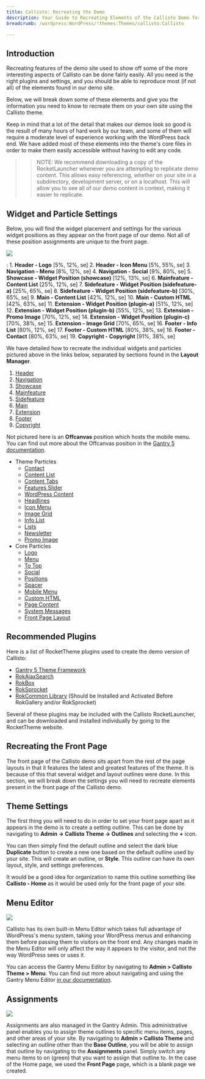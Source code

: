 ```yaml
---
title: Callisto: Recreating the Demo
description: Your Guide to Recreating Elements of the Callisto Demo for WordPress
breadcrumb: /wordpress:WordPress/!themes:Themes/callisto:Callisto

---
```


Introduction
-----

Recreating features of the demo site used to show off some of the more interesting aspects of Callisto can be done fairly easily. All you need is the right plugins and settings, and you should be able to reproduce most (if not all) of the elements found in our demo site.

Below, we will break down some of these elements and give you the information you need to know to recreate them on your own site using the Callisto theme.

Keep in mind that a lot of the detail that makes our demos look so good is the result of many hours of hard work by our team, and some of them will require a moderate level of experience working with the WordPress back end. We have added most of these elements into the theme's core files in order to make them easily accessible without having to edit any code.

>> NOTE: We recommend downloading a copy of the RocketLauncher whenever you are attempting to replicate demo content. This allows easy referencing, whether on your site in a subdirectory, development server, or on a localhost. This will allow you to see all of our demo content in context, making it easier to replicate.

Widget and Particle Settings
-----

Below, you will find the widget placement and settings for the various widget positions as they appear on the front page of our demo. Not all of these position assignments are unique to the front page.

![](assets/callisto2.jpeg)

:   1. **Header - Logo** [5%, 12%, se]
    2. **Header - Icon Menu** [5%, 55%, se]
    3. **Navigation - Menu** [8%, 12%, se]
    4. **Navigation - Social** [9%, 80%, se]
    5. **Showcase - Widget Position (showcase)** [12%, 13%, se]
    6. **Mainfeature - Content List** [25%, 12%, se]
    7. **Sidefeature - Widget Position (sidefeature-a)** [25%, 65%, se]
    8. **Sidefeature - Widget Position (sidefeature-b)** [30%, 65%, se]
    9. **Main - Content List** [42%, 12%, se]
    10. **Main - Custom HTML** [42%, 63%, se]
    11. **Extension - Widget Position (plugin-a)** [51%, 12%, se]
    12. **Extension - Widget Position (plugin-b)** [55%, 12%, se]
    13. **Extension - Promo Image** [70%, 12%, se]
    14. **Extension - Widget Position (plugin-c)** [70%, 38%, se]
    15. **Extension - Image Grid** [70%, 65%, se]
    16. **Footer - Info List** [80%, 12%, se]
    17. **Footer - Custom HTML** [80%, 38%, se]
    18. **Footer - Contact** [80%, 63%, se]
    19. **Copyright - Copyright** [91%, 38%, se]

We have detailed how to recreate the individual widgets and particles pictured above in the links below, separated by sections found in the **Layout Manager**.

1. [Header](demo_header.md)
2. [Navigation](demo_navigation.md)
3. [Showcase](demo_showcase.md)
4. [Mainfeature](demo_mainfeature.md)
5. [Sidefeature](demo_sidefeature.md)
6. [Main](demo_main.md)
7. [Extension](demo_extension.md)
8. [Footer](demo_footer.md)
9. [Copyright](demo_copyright.md)

Not pictured here is an **Offcanvas** position which hosts the mobile menu. You can find out more about the Offcanvas position in the [Gantry 5 documentation](http://docs.gantry.org/gantry5/configure/layout-manager#offcanvas-section).

* Theme Particles
    - [Contact](particle_contact.md)
    - [Content List](particle_contentlist.md)
    - [Content Tabs](particle_contenttabs.md)
    - [Features Slider](particle_featuresslider.md)
    - [WordPress Content](particle_wordpress.md)
    - [Headlines](particle_headlines.md)
    - [Icon Menu](particle_iconmenu.md)
    - [Image Grid](particle_image.md)
    - [Info List](particle_info.md)
    - [Lists](particle_lists.md)
    - [Newsletter](particle_newsletter.md)
    - [Promo Image](particle_promoimage.md)
* Core Particles 
    - [Logo](http://docs.gantry.org/gantry5/particles/logo)
    - [Menu](http://docs.gantry.org/gantry5/particles/menu-control)
    - [To Top](http://docs.gantry.org/gantry5/particles/to-top)
    - [Social](http://docs.gantry.org/gantry5/particles/social)
    - [Positions](http://docs.gantry.org/gantry5/particles/position)
    - [Spacer](http://docs.gantry.org/gantry5/particles/spacer)
    - [Mobile Menu](http://docs.gantry.org/gantry5/particles/mobile-menu)
    - [Custom HTML](http://docs.gantry.org/gantry5/particles/custom-html)
    - [Page Content](http://docs.gantry.org/gantry5/particles/page-content)
    - [System Messages](http://docs.gantry.org/gantry5/particles/system-messages)
    * [Front Page Layout](layout.md)

Recommended Plugins
-----

Here is a list of RocketTheme plugins used to create the demo version of Callisto:

* [Gantry 5 Theme Framework](http://gantry.org/)
* [RokAjaxSearch](http://www.rockettheme.com/wordpress/plugins/rokajaxsearch)
* [RokBox](http://www.rockettheme.com/wordpress/plugins/rokbox)
* [RokSprocket](http://www.rockettheme.com/wordpress/plugins/roksprocket)
* [RokCommon Library](http://www.rockettheme.com/wordpress/plugins/rokutilities) (Should be Installed and Activated Before RokGallery and/or RokSprocket)

Several of these plugins may be included with the Callisto RocketLauncher, and can be downloaded and installed individually by going to the RocketTheme website.

Recreating the Front Page
-----

The front page of the Callisto demo sits apart from the rest of the page layouts in that it features the latest and greatest features of the theme. It is because of this that several widget and layout outlines were done. In this section, we will break down the settings you will need to recreate elements present in the front page of the Callisto demo.

Theme Settings
-----

The first thing you will need to do in order to set your front page apart as it appears in the demo is to create a setting outline. This can be done by navigating to **Admin -> Callisto Theme -> Outlines** and selecting the **+** icon.

You can then simply find the default outline and select the dark blue **Duplicate** button to create a new one based on the default outline used by your site. This will create an outline, or **Style**. This outline can have its own layout, style, and settings preferences.

It would be a good idea for organization to name this outline something like **Callisto - Home** as it would be used only for the front page of your site.

Menu Editor
-----

![](assets/menu_1.jpeg)

Callisto has its own built-in Menu Editor which takes full advantage of WordPress's menu system, taking your WordPress menus and enhancing them before passing them to visitors on the front end. Any changes made in the Menu Editor will only affect the way it appears to the visitor, and not the way WordPress sees or uses it.

You can access the Gantry Menu Editor by navigating to **Admin > Callisto Theme > Menu**. You can find out more about navigating and using the Gantry Menu Editor [in our documentation](http://docs.gantry.org/gantry5/configure/menu-editor).

Assignments
-----

![](assets/assignments_1.jpeg)

Assignments are also managed in the Gantry Admin. This administrative panel enables you to assign theme outlines to specific menu items, pages, and other areas of your site. By navigating to **Admin > Callisto Theme** and selecting an outline other than the **Base Outline**, you will be able to assign that outline by navigating to the **Assignments** panel. Simply switch any menu items to on (green) that you want to assign that outline to. In the case of the Home page, we used the **Front Page** page, which is a blank page we created.
